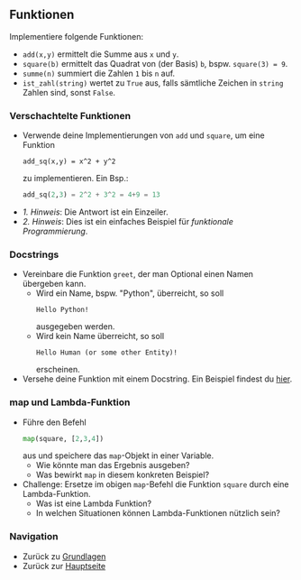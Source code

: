 ## Funktionen
Implementiere folgende Funktionen:

* `add(x,y)` ermittelt die Summe aus `x` und `y`.
* `square(b)` ermittelt das Quadrat von (der Basis) `b`, bspw. `square(3) = 9`.
* `summe(n)` summiert die Zahlen `1` bis `n` auf.
* `ist_zahl(string)` wertet zu `True` aus, falls sämtliche Zeichen in `string` Zahlen sind, sonst `False`.

### Verschachtelte Funktionen
* Verwende deine Implementierungen von `add` und `square`, um eine Funktion 
    ```
    add_sq(x,y) = x^2 + y^2
    ``` 
    zu implementieren. Ein Bsp.:
    ``` python
    add_sq(2,3) = 2^2 + 3^2 = 4+9 = 13
    ```
* _1. Hinweis_: Die Antwort ist ein Einzeiler.
* _2. Hinweis_: Dies ist ein einfaches Beispiel für _funktionale Programmierung_.

### Docstrings
* Vereinbare die Funktion `greet`, der man Optional einen Namen übergeben kann.
    * Wird ein Name, bspw. "Python",  überreicht, so soll
        ``` 
       Hello Python!
        ```
        ausgegeben werden. 
    * Wird kein Name überreicht, so soll
        ``` 
        Hello Human (or some other Entity)!
        ```
        erscheinen.
* Versehe deine Funktion mit einem Docstring. Ein Beispiel findest du [hier](docstring_example.py).


### map und Lambda-Funktion
* Führe den Befehl
    ``` python
    map(square, [2,3,4])
    ```
    aus und speichere das `map`-Objekt in einer Variable. 
    * Wie könnte man das Ergebnis ausgeben? 
    * Was bewirkt `map` in diesem konkreten Beispiel? 
* Challenge: Ersetze im obigen `map`-Befehl die Funktion `square` durch eine Lambda-Funktion.
    * Was ist eine Lambda Funktion?
    * In welchen Situationen können Lambda-Funktionen nützlich sein?


### Navigation
* Zurück zu [Grundlagen](../README.md)
* Zurück zur [Hauptseite](../../../README.md)
